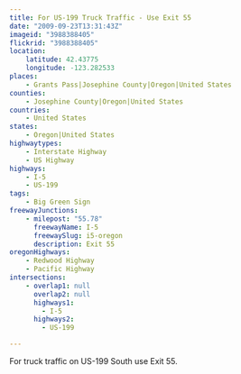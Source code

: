 ```yaml
---
title: For US-199 Truck Traffic - Use Exit 55
date: "2009-09-23T13:31:43Z"
imageid: "3988388405"
flickrid: "3988388405"
location:
    latitude: 42.43775
    longitude: -123.282533
places:
    - Grants Pass|Josephine County|Oregon|United States
counties:
    - Josephine County|Oregon|United States
countries:
    - United States
states:
    - Oregon|United States
highwaytypes:
    - Interstate Highway
    - US Highway
highways:
    - I-5
    - US-199
tags:
    - Big Green Sign
freewayJunctions:
    - milepost: "55.78"
      freewayName: I-5
      freewaySlug: i5-oregon
      description: Exit 55
oregonHighways:
    - Redwood Highway
    - Pacific Highway
intersections:
    - overlap1: null
      overlap2: null
      highways1:
        - I-5
      highways2:
        - US-199

---
```

For truck traffic on US-199 South use Exit 55.